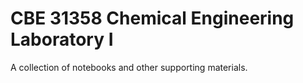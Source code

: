 # CBE 31358 Chemical Engineering Laboratory I

 A collection of notebooks and other supporting materials.
